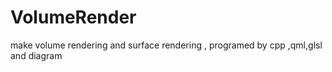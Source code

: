 # VolumeRender
make volume rendering and surface rendering , programed by cpp ,qml,glsl and diagram
